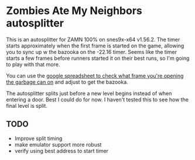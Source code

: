 # Zombies Ate My Neighbors autosplitter

This is an autosplitter for ZAMN 100% on snes9x-x64 v1.56.2. The timer starts approximately when the first frame is started on the game, allowing you to sync up w the bazooka on the -22.16 timer. Seems like the timer starts a few frames before runners started it on their best runs, so I'm going to play with that more.

You can use the [google spreadsheet to check what frame you're opening the garbage can on](https://docs.google.com/spreadsheets/d/1LBesJyanOXi1_-RiOxdYUVrKBGV9_sAfNaUr5KghGTQ/edit#gid=0https://docs.google.com/spreadsheets/d/1LBesJyanOXi1_-RiOxdYUVrKBGV9_sAfNaUr5KghGTQ/edit#gid=0) and adjust to get the bazooka.

The autosplitter splits just before a new level begins instead of when entering a door. Best I could do for now. I haven't tested this to see how the final level is split.

## TODO
- Improve split timing
- make emulator support more robust
- verify using best address to start timer
